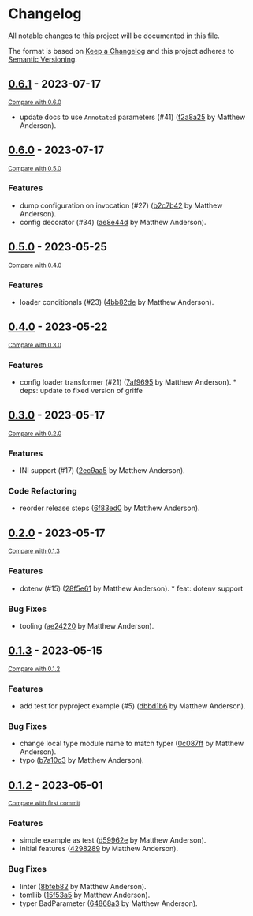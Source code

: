 # Changelog

All notable changes to this project will be documented in this file.

The format is based on [Keep a Changelog](http://keepachangelog.com/en/1.0.0/)
and this project adheres to [Semantic Versioning](http://semver.org/spec/v2.0.0.html).

<!-- insertion marker -->
## [0.6.1](https://github.com/maxb2/typer-config/releases/tag/0.6.1) - 2023-07-17

<small>[Compare with 0.6.0](https://github.com/maxb2/typer-config/compare/0.6.0...0.6.1)</small>

- update docs to use `Annotated` parameters (#41) ([f2a8a25](https://github.com/maxb2/typer-config/commit/f2a8a254d971d064f66d7c02bed9bf4c22b64c24) by Matthew Anderson).

## [0.6.0](https://github.com/maxb2/typer-config/releases/tag/0.6.0) - 2023-07-17

<small>[Compare with 0.5.0](https://github.com/maxb2/typer-config/compare/0.5.0...0.6.0)</small>

### Features

- dump configuration on invocation (#27) ([b2c7b42](https://github.com/maxb2/typer-config/commit/b2c7b423d2cfc334cc9264544ed62256734acf7a) by Matthew Anderson).
- config decorator (#34) ([ae8e44d](https://github.com/maxb2/typer-config/commit/ae8e44df68c0ccf24be42af598050278f1d79737) by Matthew Anderson).

## [0.5.0](https://github.com/maxb2/typer-config/releases/tag/0.5.0) - 2023-05-25

<small>[Compare with 0.4.0](https://github.com/maxb2/typer-config/compare/0.4.0...0.5.0)</small>

### Features

- loader conditionals (#23) ([4bb82de](https://github.com/maxb2/typer-config/commit/4bb82de3a9d1e355a0eb0048d10d4246d57a5c22) by Matthew Anderson).

## [0.4.0](https://github.com/maxb2/typer-config/releases/tag/0.4.0) - 2023-05-22

<small>[Compare with 0.3.0](https://github.com/maxb2/typer-config/compare/0.3.0...0.4.0)</small>

### Features

- config loader transformer (#21) ([7af9695](https://github.com/maxb2/typer-config/commit/7af96956b7e1e0170cd5a8a0d7c5076f76f53aa0) by Matthew Anderson). * deps: update to fixed version of griffe

## [0.3.0](https://github.com/maxb2/typer-config/releases/tag/0.3.0) - 2023-05-17

<small>[Compare with 0.2.0](https://github.com/maxb2/typer-config/compare/0.2.0...0.3.0)</small>

### Features

- INI support (#17) ([2ec9aa5](https://github.com/maxb2/typer-config/commit/2ec9aa5dbacb5d4f08ccaffb0b2d80d492355fef) by Matthew Anderson).

### Code Refactoring

- reorder release steps ([6f83ed0](https://github.com/maxb2/typer-config/commit/6f83ed0192447fb2c477d31f6006c1ce71b6da25) by Matthew Anderson).

## [0.2.0](https://github.com/maxb2/typer-config/releases/tag/0.2.0) - 2023-05-17

<small>[Compare with 0.1.3](https://github.com/maxb2/typer-config/compare/0.1.3...0.2.0)</small>

### Features

- dotenv (#15) ([28f5e61](https://github.com/maxb2/typer-config/commit/28f5e611a9885693ac3c7c156095b5f6fd3ac7e7) by Matthew Anderson). * feat: dotenv support

### Bug Fixes

- tooling ([ae24220](https://github.com/maxb2/typer-config/commit/ae242202635cc02e1a4aa7e7258ee2e78886c22b) by Matthew Anderson).

## [0.1.3](https://github.com/maxb2/typer-config/releases/tag/0.1.3) - 2023-05-15

<small>[Compare with 0.1.2](https://github.com/maxb2/typer-config/compare/0.1.2...0.1.3)</small>

### Features

- add test for pyproject example (#5) ([dbbd1b6](https://github.com/maxb2/typer-config/commit/dbbd1b6fcb0154b8455309fb642543a4d12b4c6a) by Matthew Anderson).

### Bug Fixes

- change local type module name to match typer ([0c087ff](https://github.com/maxb2/typer-config/commit/0c087ff29922215ba2d5060b9e19f54b5450dfdb) by Matthew Anderson).
- typo ([b7a10c3](https://github.com/maxb2/typer-config/commit/b7a10c3bd035974153a94d0bdd2dd64a9f76fe18) by Matthew Anderson).

## [0.1.2](https://github.com/maxb2/typer-config/releases/tag/0.1.2) - 2023-05-01

<small>[Compare with first commit](https://github.com/maxb2/typer-config/compare/04821fd8f76abb5309e10d2602227d05098d86e3...0.1.2)</small>

### Features

- simple example as test ([d59962e](https://github.com/maxb2/typer-config/commit/d59962e24cdbe50db6eb632bbb5ca49922955639) by Matthew Anderson).
- initial features ([4298289](https://github.com/maxb2/typer-config/commit/4298289ac4ff041e5481d837f3ab38a00f052707) by Matthew Anderson).

### Bug Fixes

- linter ([8bfeb82](https://github.com/maxb2/typer-config/commit/8bfeb822906302c1021d5979404ed644284a87be) by Matthew Anderson).
- tomllib ([15f53a5](https://github.com/maxb2/typer-config/commit/15f53a5c6d9a90d99a7c17f020269177bd799ac3) by Matthew Anderson).
- typer BadParameter ([64868a3](https://github.com/maxb2/typer-config/commit/64868a33a6bb6a5833c40a02c6e2771b10a16cbc) by Matthew Anderson).
